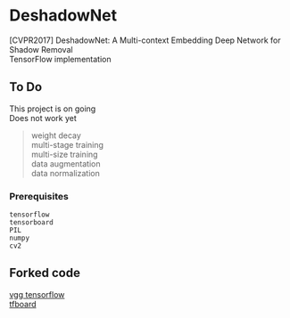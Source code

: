 # DeshadowNet
[CVPR2017] DeshadowNet: A Multi-context Embedding Deep Network for Shadow Removal<br />
TensorFlow implementation<br />

## To Do
This project is on going<br />
Does not work yet

> weight decay<br />
multi-stage training<br />
multi-size training<br />
data augmentation<br />
data normalization

### Prerequisites
```
tensorflow
tensorboard
PIL
numpy
cv2
```

## Forked code
[vgg tensorflow](https://github.com/machrisaa/tensorflow-vgg)<br />
[tfboard](https://github.com/chiphuyen/stanford-tensorflow-tutorials)<br />
